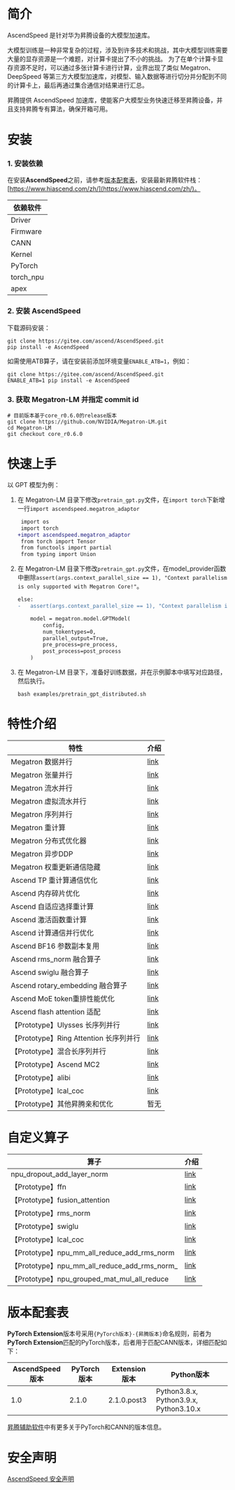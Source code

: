 # 简介

AscendSpeed 是针对华为昇腾设备的大模型加速库。

大模型训练是一种非常复杂的过程，涉及到许多技术和挑战，其中大模型训练需要大量的显存资源是一个难题，对计算卡提出了不小的挑战。
为了在单个计算卡显存资源不足时，可以通过多张计算卡进行计算，业界出现了类似 Megatron、DeepSpeed 等第三方大模型加速库，对模型、输入数据等进行切分并分配到不同的计算卡上，最后再通过集合通信对结果进行汇总。

昇腾提供 AscendSpeed 加速库，使能客户大模型业务快速迁移至昇腾设备，并且支持昇腾专有算法，确保开箱可用。

# 安装

### 1. 安装依赖

在安装**AscendSpeed**之前，请参考[版本配套表](#版本配套表)，安装最新昇腾软件栈：[https://www.hiascend.com/zh/](https://www.hiascend.com/zh/)。

| 依赖软件      |
|-----------|
| Driver    | 
| Firmware  | 
| CANN      | 
| Kernel    | 
| PyTorch   | 
| torch_npu | 
| apex      | 


### 2. 安装 AscendSpeed

下载源码安装：

 ```shell
 git clone https://gitee.com/ascend/AscendSpeed.git
 pip install -e AscendSpeed
 ```

如需使用ATB算子，请在安装前添加环境变量`ENABLE_ATB=1`，例如：
 ```shell
 git clone https://gitee.com/ascend/AscendSpeed.git
 ENABLE_ATB=1 pip install -e AscendSpeed
 ```

### 3. 获取 Megatron-LM 并指定 commit id

 ```shell
 # 目前版本基于core_r0.6.0的release版本
 git clone https://github.com/NVIDIA/Megatron-LM.git
 cd Megatron-LM
 git checkout core_r0.6.0
 ```

# 快速上手

以 GPT 模型为例：

1. 在 Megatron-LM 目录下修改`pretrain_gpt.py`文件，在`import torch`下新增一行`import ascendspeed.megatron_adaptor`

    ```diff
     import os
     import torch
    +import ascendspeed.megatron_adaptor
     from torch import Tensor
     from functools import partial
     from typing import Union
    ```

2. 在 Megatron-LM 目录下修改`pretrain_gpt.py`文件，在model_provider函数中删除`assert(args.context_parallel_size == 1), "Context parallelism is only supported with Megatron Core!"`。
    ```diff
    else:
    -   assert(args.context_parallel_size == 1), "Context parallelism is only supported with Megatron Core!"

        model = megatron.model.GPTModel(
            config,
            num_tokentypes=0,
            parallel_output=True,
            pre_process=pre_process,
            post_process=post_process
        )
    ```

3. 在 Megatron-LM 目录下，准备好训练数据，并在示例脚本中填写对应路径，然后执行。
    ```shell
    bash examples/pretrain_gpt_distributed.sh
    ```

# 特性介绍

| 特性                              | 介绍 |
|---------------------------------| ----- |
| Megatron 数据并行                   | [link](docs/features/data-parallel.md) |
| Megatron 张量并行                   | [link](docs/features/tensor-parallel.md) |
| Megatron 流水并行                   | [link](docs/features/pipeline-parallel.md) |
| Megatron 虚拟流水并行                 | [link](docs/features/virtual-pipeline-parallel.md) |
| Megatron 序列并行                   | [link](docs/features/sequence-parallel.md) |
| Megatron 重计算                    | [link](docs/features/recomputation.md) |
| Megatron 分布式优化器                 | [link](docs/features/distributed-optimizer.md) |
| Megatron 异步DDP                  | [link](docs/features/async-ddp.md) |
| Megatron 权重更新通信隐藏               | [link](docs/features/async-ddp-param-gather.md) |
| Ascend TP 重计算通信优化               | [link](docs/features/recomputation-communication.md) |
| Ascend 内存碎片优化                   | [link](docs/features/memory-fragmentation.md) |
| Ascend 自适应选择重计算                 | [link](docs/features/adaptive-recompute.md) |
| Ascend 激活函数重计算                  | [link](docs/features/activation-function-recompute.md)   |
| Ascend 计算通信并行优化                 | [link](docs/features/communication-over-computation.md) |
| Ascend BF16 参数副本复用              | [link](docs/features/reuse-fp32-param.md) |
| Ascend rms_norm 融合算子            | [link](docs/features/rms_norm.md) |
| Ascend swiglu 融合算子              | [link](docs/features/swiglu.md) |
| Ascend rotary_embedding 融合算子    | [link](docs/features/rotary-embedding.md) |
| Ascend MoE token重排性能优化          | [link](docs/features/token-rearrange.md) |               |
| Ascend flash attention 适配       | [link](docs/features/flash-attention.md)                |
| 【Prototype】Ulysses 长序列并行        | [link](docs/features/ulysses-context-parallel.md) |
| 【Prototype】Ring Attention 长序列并行 | [link](docs/features/ring-attention-context-parallel.md) |
| 【Prototype】混合长序列并行 | [link](docs/features/hybrid-context-parallel.md) |
| 【Prototype】Ascend MC2           | [link](docs/features/mc2.md) |
| 【Prototype】alibi                | [link](docs/features/alibi.md) |
| 【Prototype】lcal_coc             | [link](docs/features/communication-over-computation.md) |
| 【Prototype】其他昇腾亲和优化             | 暂无 |

# 自定义算子

| 算子                                         | 介绍                                                  |
|--------------------------------------------|-----------------------------------------------------|
| npu_dropout_add_layer_norm                 | [link](docs/ops/npu_dropout_add_layer_norm.md)      |
| 【Prototype】ffn                             | [link](docs/ops/ffn.md)                             |
| 【Prototype】fusion_attention                | [link](docs/ops/fusion_attention.md)                |
| 【Prototype】rms_norm                        | [link](docs/ops/rms_norm.md)                        |
| 【Prototype】swiglu                          | [link](docs/ops/swiglu.md)                          |
| 【Prototype】lcal_coc                        | [link](docs/ops/lcal_coc.md)                        |
| 【Prototype】npu_mm_all_reduce_add_rms_norm  | [link](docs/ops/npu_mm_all_reduce_add_rms_norm.md)  |
| 【Prototype】npu_mm_all_reduce_add_rms_norm_ | [link](docs/ops/npu_mm_all_reduce_add_rms_norm_.md) 
| 【Prototype】npu_grouped_mat_mul_all_reduce  | [link](docs/ops/npu_grouped_mat_mul_all_reduce.md)  |

# 版本配套表

**PyTorch Extension**版本号采用`{PyTorch版本}-{昇腾版本}`命名规则，前者为**PyTorch Extension**匹配的PyTorch版本，后者用于匹配CANN版本，详细匹配如下：

| AscendSpeed版本   | PyTorch版本   | Extension版本    |Python版本                               |
| ----------------- | ------------- | ------------- | --------------------------------------- |
|       1.0         |     2.1.0     |   2.1.0.post3 | Python3.8.x, Python3.9.x, Python3.10.x  |

[昇腾辅助软件](https://gitee.com/ascend/pytorch#%E6%98%87%E8%85%BE%E8%BE%85%E5%8A%A9%E8%BD%AF%E4%BB%B6)中有更多关于PyTorch和CANN的版本信息。

# 安全声明

[AscendSpeed 安全声明](SECURITYNOTE.md)
